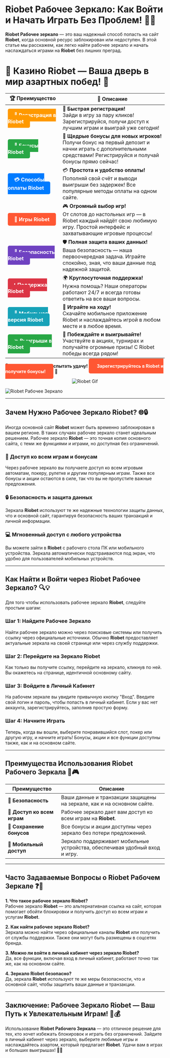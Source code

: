 # Riobet Рабочее Зеркало: Как Войти и Начать Играть Без Проблем! 🔑🎰

**Riobet Рабочее зеркало** — это ваш надежный способ попасть на сайт **Riobet**, когда основной ресурс заблокирован или недоступен. В этой статье мы расскажем, как легко найти рабочее зеркало и начать наслаждаться играми на **Riobet** без лишних преград.

# 🎲 **Казино Riobet — Ваша дверь в мир азартных побед!** 🎰

| 🏆 **Преимущество** | 🌟 **Описание** |
|--------------------|-----------------|
| <a href="https://brandplay.link/7xBLTPyj" style="background-color: #ff9900; color: white; padding: 10px 20px; border-radius: 5px; text-decoration: none; font-weight: bold;">🎉 Регистрация в Riobet</a> | 🚀 **Быстрая регистрация!** <br> Зайди в игру за пару кликов! Зарегистрируйся, получи доступ к лучшим играм и выиграй уже сегодня! |
| <a href="https://brandplay.link/7xBLTPyj" style="background-color: #28a745; color: white; padding: 10px 20px; border-radius: 5px; text-decoration: none; font-weight: bold;">🎁 Бонусы Riobet</a> | 🎉 **Щедрые бонусы для новых игроков!** <br> Получи бонус на первый депозит и начни играть с дополнительными средствами! Регистрируйся и получай бонусы прямо сейчас! |
| <a href="https://brandplay.link/7xBLTPyj" style="background-color: #007bff; color: white; padding: 10px 20px; border-radius: 5px; text-decoration: none; font-weight: bold;">💳 Способы оплаты Riobet</a> | 💳 **Простота и удобство оплаты!** <br> Пополняй свой счёт и выводи выигрыши без задержек! Все популярные методы оплаты на одном сайте. |
| <a href="https://brandplay.link/7xBLTPyj" style="background-color: #ff5733; color: white; padding: 10px 20px; border-radius: 5px; text-decoration: none; font-weight: bold;">🎰 Игры Riobet</a> | 🎮 **Огромный выбор игр!** <br> От слотов до настольных игр — в Riobet каждый найдёт свою любимую игру. Простой интерфейс и захватывающие игровые процессы! |
| <a href="https://brandplay.link/7xBLTPyj" style="background-color: #6f42c1; color: white; padding: 10px 20px; border-radius: 5px; text-decoration: none; font-weight: bold;">🔐 Безопасность Riobet</a> | 🛡️ **Полная защита ваших данных!** <br> Ваша безопасность — наша первоочередная задача. Играйте спокойно, зная, что ваши данные под надежной защитой. |
| <a href="https://brandplay.link/7xBLTPyj" style="background-color: #dc3545; color: white; padding: 10px 20px; border-radius: 5px; text-decoration: none; font-weight: bold;">📞 Поддержка Riobet</a> | 🌍 **Круглосуточная поддержка!** <br> Нужна помощь? Наши операторы работают 24/7 и всегда готовы ответить на все ваши вопросы. |
| <a href="https://brandplay.link/7xBLTPyj" style="background-color: #17a2b8; color: white; padding: 10px 20px; border-radius: 5px; text-decoration: none; font-weight: bold;">📱 Мобильная версия Riobet</a> | 📱 **Играйте на ходу!** <br> Скачайте мобильное приложение Riobet и наслаждайтесь игрой в любом месте и в любое время. |
| <a href="https://brandplay.link/7xBLTPyj" style="background-color: #28a745; color: white; padding: 10px 20px; border-radius: 5px; text-decoration: none; font-weight: bold;">💥 Выигрыши в Riobet</a> | 🤑 **Побеждайте и выигрывайте!** <br> Участвуйте в акциях, турнирах и получайте огромные призы! С Riobet победы всегда рядом! |

🎉 **Не упустите шанс испытать удачу!** <a href="https://brandplay.link/7xBLTPyj" style="background-color: #ff5733; color: white; padding: 15px 25px; border-radius: 5px; text-decoration: none; font-weight: bold;">Зарегистрируйтесь в Riobet и получите бонусы!</a> 🌟

<p align="center">
  <img src="https://i.pinimg.com/originals/1d/b3/25/1db325483acbe642c6d4e6fdd73a4988.gif" alt="Riobet Gif">
</p>


![Riobet Рабочее Зеркало](https://www.bragazeta.ru/wp-content/uploads/2023/06/riobet1.webp)

---

## Зачем Нужно Рабочее Зеркало **Riobet**? 🌐🔒

Иногда основной сайт **Riobet** может быть временно заблокирован в вашем регионе. В таких случаях рабочее зеркало станет идеальным решением. Рабочее зеркало **Riobet** — это точная копия основного сайта, с теми же функциями и играми, но доступная без ограничений.

### 🎰 **Доступ ко всем играм и бонусам**  
Через рабочее зеркало вы получаете доступ ко всем игровым автоматам, покеру, рулетке и другим популярным играм. Также все бонусы и акции остаются в силе, так что вы не пропустите важные предложения.

### 🔒 **Безопасность и защита данных**  
Зеркала **Riobet** используют те же надежные технологии защиты данных, что и основной сайт, гарантируя безопасность ваших транзакций и личной информации.

### 💻 **Мгновенный доступ с любого устройства**  
Вы можете зайти в **Riobet** с рабочего стола ПК или мобильного устройства. Зеркала автоматически подстраиваются под экран, что удобно для пользователей мобильных устройств.

---

## Как Найти и Войти через **Riobet Рабочее Зеркало**? 🔍💡

Для того чтобы использовать рабочее зеркало **Riobet**, следуйте простым шагам:

### Шаг 1: Найдите Рабочее Зеркало  
Найти рабочее зеркало можно через поисковые системы или получить ссылку через официальные источники. Обычно **Riobet** предоставляет актуальные зеркала на своей странице или через службу поддержки.

### Шаг 2: Перейдите на Зеркало **Riobet**  
Как только вы получите ссылку, перейдите на зеркало, кликнув по ней. Вы окажетесь на странице, идентичной основному сайту.

### Шаг 3: Войдите в Личный Кабинет  
На рабочем зеркале вы увидите привычную кнопку "Вход". Введите свой логин и пароль, чтобы попасть в личный кабинет. Если у вас нет аккаунта, зарегистрируйтесь, заполнив простую форму.

### Шаг 4: Начните Играть  
Теперь, когда вы вошли, выберите понравившийся слот, покер или другую игру, и начните играть! Бонусы, акции и все функции доступны также, как и на основном сайте.

---

## Преимущества Использования **Riobet Рабочего Зеркала** 🌟🎮

| Преимущество                              | Описание                                                           |
|-------------------------------------------|-------------------------------------------------------------------|
| 🔐 **Безопасность**                       | Ваши данные и транзакции защищены на зеркале, как и на основном сайте. |
| 🎰 **Доступ ко всем играм**               | Рабочее зеркало дает вам доступ ко всем играм на **Riobet**.     |
| 💸 **Сохранение бонусов**                 | Все бонусы и акции доступны через зеркало без потери предложений. |
| 📱 **Мобильный доступ**                   | Зеркало поддерживает мобильные устройства, обеспечивая удобный вход и игру. |

---

## Часто Задаваемые Вопросы о **Riobet Рабочем Зеркале** ❓💬

**1. Что такое рабочее зеркало **Riobet**?**  
Рабочее зеркало **Riobet** — это альтернативная ссылка на сайт, которая помогает обойти блокировки и получить доступ ко всем играм и услугам **Riobet**.

**2. Как найти рабочее зеркало **Riobet**?**  
Зеркала можно найти через официальные каналы **Riobet** или получить от службы поддержки. Также они могут быть размещены в соцсетях бренда.

**3. Можно ли войти в личный кабинет через зеркало **Riobet**?**  
Да, все функции, включая вход в личный кабинет, работают точно так же, как на основном сайте.

**4. Зеркало **Riobet** безопасно?**  
Да, зеркала **Riobet** используют те же меры безопасности, что и основной сайт, чтобы защитить ваши данные и транзакции.

---

## Заключение: Рабочее Зеркало **Riobet** — Ваш Путь к Увлекательным Играм! 🎉💰

Использование **Riobet Рабочего Зеркала** — это отличное решение для тех, кто хочет избежать блокировок и играть без ограничений. Зайдите в личный кабинет через зеркало, выберите любимые игры и наслаждайтесь азартом, который предлагает **Riobet**. Удачи вам в играх и больших выигрышах! 💸🎰
